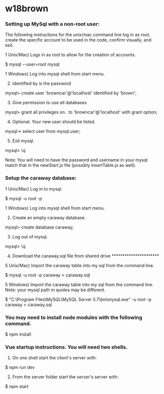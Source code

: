 # w18brown

### Setting up MySql with a non-root user:

  The following instructions for the unix/mac command line log in as root, create the specific account to be used in the code, confirm visually, and exit.

  1 Unix/Mac) Logs in as root to allow for the creation of accounts.
  
  $ mysql --user=root mysql  

  1 Windows) Log into mysql shell from start menu.
    
  2) Identified by is the password
  
  mysql> create user 'browncar'@'localhost' identified by 'brown'; 
  
  3) Give permission to use all databases
  
  mysql> grant all privileges on *.* to 'browncar'@'localhost' with grant option;  

  4) Optional. Your new user should be listed.
  
  mysql-> select user from mysql.user;  

  5) Exit mysql.

  mysql> \q 

  Note: You will need to have the password and username in your mysql match that in the newStart.js file (possibly insertTable.js as well). 

### Setup the caraway database:

  1 Unix/Mac) Log in to mysql.
  
  $ mysql -u root -p
  
  1 Windows) Log into mysql shell from start menu.
  
  2) Create an empty caraway database. 
  
  mysql> create database caraway;
  
  3) Log out of mysql.
  
  mysql> \q
  
  4) Download the caraway.sql file from shared drive **********************
  
  5 Unix/Mac) Import the caraway table into my sql from the command line.
  
  $ mysql -u root -p caraway < caraway.sql
  
  5 Windows) Import the caraway table into my sql from the command line. Note: your mysql path in quotes may be different.
  
  $ "C:\Program Files\MySQL\MySQL Server 5.7\bin\mysql.exe" -u root -p caraway < caraway.sql
  
### You may need to install node modules with the following command.
  
  $ npm install

### Vue startup instructions. You will need two shells.  

  1) On one shell start the client's server with:

  $ npm run dev

  2) From the server folder start the server's server with:

  $ npm start
  
 
